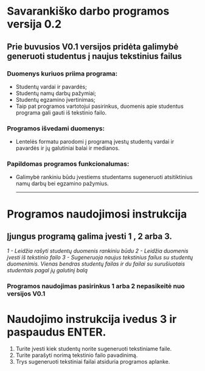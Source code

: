# Savarankiško darbo programos versija 0.2
## Prie buvusios V0.1 versijos pridėta galimybė generuoti studentus į naujus tekstinius failus

### Duomenys kuriuos priima programa:
* Studentų vardai ir pavardės;
* Studentų namų darbų pažymiai;
* Studentų egzamino įvertinimas;
* Taip pat programos vartotojui pasirinkus, duomenis apie studentus programa gali gauti iš tekstinio failo.
  
### Programos išvedami duomenys:
* Lentelės formatu parodomi į programą įvestų studentų vardai ir pavardės ir jų galutiniai balai ir medianos.
  
### Papildomas programos funkcionalumas:
* Galimybė rankiniu būdu įvestiems studentams sugeneruoti atsitiktinius namų darbų bei egzamino pažymius.

  <hr>
# Programos naudojimosi instrukcija

## Įjungus programą galima įvesti 1 , 2 arba 3. 
*1 - Leidžia rašyti studentų duomenis rankiniu būdu*
*2 - Leidžia duomenis įvesti iš tekstinio failo*
*3 - Sugeneruoja naujus tekstinius failus su studentų duomenimis. Vienas bendras studentų failas ir du failai su surušiuotais studentais pagal jų galutinį balą*

### Programos naudojimas pasirinkus 1 arba 2 nepasikeitė nuo versijos V0.1

# Naudojimo instrukcija ivedus 3 ir paspaudus ENTER.
1. Turite įvesti kiek studentų norite sugeneruoti tekstiniame faile.
2. Turite parašyti norimą tekstinio failo pavadinimą.
3. Trys sugeneruoti tekstiniai failai atsiduria programos aplanke.



  
